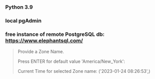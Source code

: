 ### Python 3.9
### local pgAdmin
### free instance of remote PostgreSQL db: https://www.elephantsql.com/

> Provide a Zone Name.
> 
> Press ENTER for default value 'America/New_York':
> 
> Current Time for selected Zone name: ('2023-01-24 08:26:53',)

